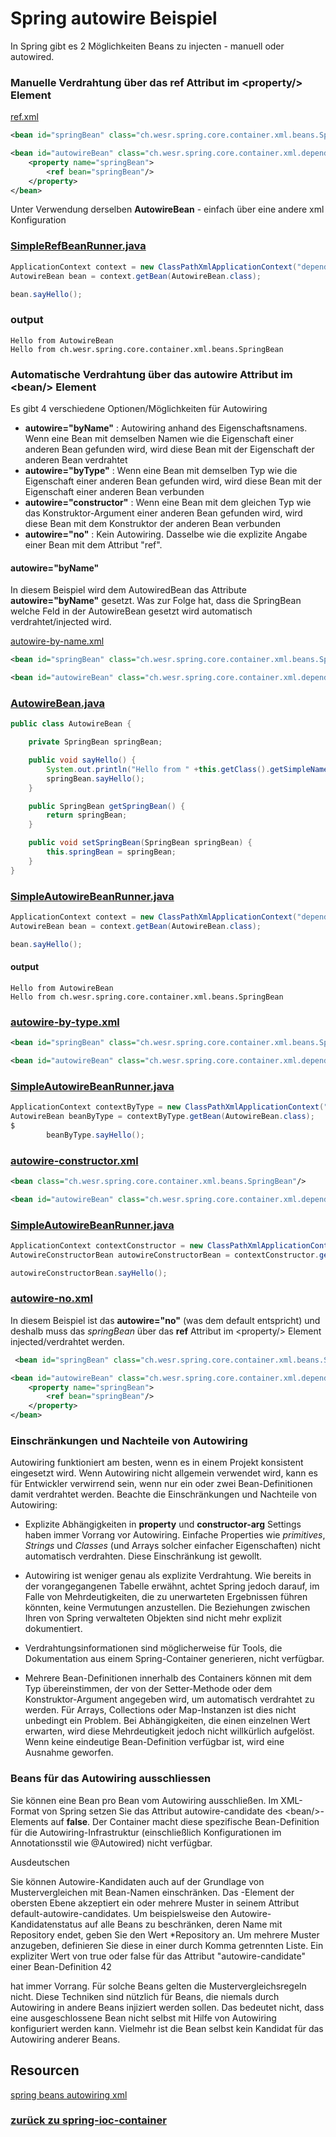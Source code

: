 # Spring autowire Beispiel

In Spring gibt es 2 Möglichkeiten Beans zu injecten - manuell oder autowired.


### Manuelle Verdrahtung über das **ref** Attribut im \<property/> Element
[ref.xml](../../../src/main/resources/dependencies/autowire/ref.xml)
```xml
<bean id="springBean" class="ch.wesr.spring.core.container.xml.beans.SpringBean"/>

<bean id="autowireBean" class="ch.wesr.spring.core.container.xml.dependencyinjection.autowire.AutowireBean">
    <property name="springBean">
        <ref bean="springBean"/>
    </property>
</bean>
```
Unter Verwendung derselben **AutowireBean** - einfach über eine andere xml Konfiguration 
### [SimpleRefBeanRunner.java](../../../src/main/java/ch/wesr/spring/core/container/xml/dependencyinjection/autowire/SimpleRefBeanRunner.java)
````java
ApplicationContext context = new ClassPathXmlApplicationContext("dependencies/autowire/ref.xml");
AutowireBean bean = context.getBean(AutowireBean.class);

bean.sayHello();
````
### output
````text
Hello from AutowireBean
Hello from ch.wesr.spring.core.container.xml.beans.SpringBean
````

### Automatische Verdrahtung über das **autowire** Attribut im \<bean/> Element
Es gibt 4 verschiedene Optionen/Möglichkeiten für Autowiring
* **autowire="byName"** : Autowiring anhand des Eigenschaftsnamens. Wenn eine Bean mit demselben Namen wie die Eigenschaft einer anderen Bean gefunden wird, wird diese Bean mit der Eigenschaft der anderen Bean verdrahtet
* **autowire="byType"** : Wenn eine Bean mit demselben Typ wie die Eigenschaft einer anderen Bean gefunden wird, wird diese Bean mit der Eigenschaft einer anderen Bean verbunden
* **autowire="constructor"** : Wenn eine Bean mit dem gleichen Typ wie das Konstruktor-Argument einer anderen Bean gefunden wird, wird diese Bean mit dem Konstruktor der anderen Bean verbunden
* **autowire="no"** : Kein Autowiring. Dasselbe wie die explizite Angabe einer Bean mit dem Attribut "ref".

#### autowire="byName"
In diesem Beispiel wird dem AutowiredBean das Attribute **autowire="byName"** gesetzt.
Was zur Folge hat, dass die SpringBean welche Feld in der AutowireBean gesetzt wird automatisch verdrahtet/injected wird.

[autowire-by-name.xml](../../../src/main/resources/dependencies/autowire/autowire-by-name.xml)
````xml
<bean id="springBean" class="ch.wesr.spring.core.container.xml.beans.SpringBean"/>

<bean id="autowireBean" class="ch.wesr.spring.core.container.xml.dependencyinjection.autowire.AutowireBean" autowire="byName"/>
````

### [AutowireBean.java](../../../src/main/java/ch/wesr/spring/core/container/xml/dependencyinjection/autowire/AutowireBean.java)
````java
public class AutowireBean {

    private SpringBean springBean;

    public void sayHello() {
        System.out.println("Hello from " +this.getClass().getSimpleName());
        springBean.sayHello();
    }

    public SpringBean getSpringBean() {
        return springBean;
    }

    public void setSpringBean(SpringBean springBean) {
        this.springBean = springBean;
    }
}
````

### [SimpleAutowireBeanRunner.java](../../../src/main/java/ch/wesr/spring/core/container/xml/dependencyinjection/autowire/SimpleAutowireBeanRunner.java)
````java
ApplicationContext context = new ClassPathXmlApplicationContext("dependencies/autowire/autowire.xml");
AutowireBean bean = context.getBean(AutowireBean.class);

bean.sayHello();
````

#### output
````text
Hello from AutowireBean
Hello from ch.wesr.spring.core.container.xml.beans.SpringBean
````

### [autowire-by-type.xml](../../../src/main/resources/dependencies/autowire/autowire-by-type.xml)
````xml
<bean id="springBean" class="ch.wesr.spring.core.container.xml.beans.SpringBean"/>

<bean id="autowireBean" class="ch.wesr.spring.core.container.xml.dependencyinjection.autowire.AutowireBean" autowire="byName"/>
````

### [SimpleAutowireBeanRunner.java](../../../src/main/java/ch/wesr/spring/core/container/xml/dependencyinjection/autowire/SimpleAutowireBeanRunner.java)
````java
ApplicationContext contextByType = new ClassPathXmlApplicationContext("dependencies/autowire/autowire-by-type.xml");
AutowireBean beanByType = contextByType.getBean(AutowireBean.class);
$
        beanByType.sayHello();
````
### [autowire-constructor.xml](../../../src/main/resources/dependencies/autowire/autowire-constructor.xml)
````xml
<bean class="ch.wesr.spring.core.container.xml.beans.SpringBean"/>

<bean id="autowireBean" class="ch.wesr.spring.core.container.xml.dependencyinjection.autowire.AutowireConstructorBean" autowire="constructor"/>
````

### [SimpleAutowireBeanRunner.java](../../../src/main/java/ch/wesr/spring/core/container/xml/dependencyinjection/autowire/SimpleAutowireBeanRunner.java)
```java
ApplicationContext contextConstructor = new ClassPathXmlApplicationContext("dependencies/autowire/autowire-constructor.xml");
AutowireConstructorBean autowireConstructorBean = contextConstructor.getBean(AutowireConstructorBean.class);

autowireConstructorBean.sayHello();
```

### [autowire-no.xml](src/main/resources/dependencies/autowire/autowire-no.xml)
In diesem Beispiel ist das **autowire="no"** (was dem default entspricht) und deshalb muss das _springBean_ über das **ref** Attribut im \<property/> Element injected/verdrahtet werden.
````xml
 <bean id="springBean" class="ch.wesr.spring.core.container.xml.beans.SpringBean"/>

<bean id="autowireBean" class="ch.wesr.spring.core.container.xml.dependencyinjection.autowire.AutowireBean" autowire="no">
    <property name="springBean">
        <ref bean="springBean"/>
    </property>
</bean>
````


### Einschränkungen und Nachteile von Autowiring
Autowiring funktioniert am besten, wenn es in einem Projekt konsistent eingesetzt wird. Wenn Autowiring nicht allgemein verwendet wird, kann es für Entwickler verwirrend sein, wenn nur ein oder zwei Bean-Definitionen damit verdrahtet werden.
Beachte die Einschränkungen und Nachteile von Autowiring:
- Explizite Abhängigkeiten in **property** und **constructor-arg** Settings haben immer Vorrang vor Autowiring. 
Einfache Properties wie *primitives*, *Strings* und *Classes* (und Arrays solcher einfacher Eigenschaften) nicht automatisch verdrahten. 
Diese Einschränkung ist gewollt. 


- Autowiring ist weniger genau als explizite Verdrahtung. Wie bereits in der vorangegangenen Tabelle erwähnt, achtet Spring jedoch darauf, 
im Falle von Mehrdeutigkeiten, die zu unerwarteten Ergebnissen führen könnten, keine Vermutungen anzustellen. 
Die Beziehungen zwischen Ihren von Spring verwalteten Objekten sind nicht mehr explizit dokumentiert.


- Verdrahtungsinformationen sind möglicherweise für Tools, die Dokumentation aus einem Spring-Container generieren, nicht verfügbar.
 

- Mehrere Bean-Definitionen innerhalb des Containers können mit dem Typ übereinstimmen, der von der Setter-Methode oder dem Konstruktor-Argument angegeben wird, um automatisch verdrahtet zu werden. Für Arrays, Collections oder Map-Instanzen ist dies nicht unbedingt ein Problem. Bei Abhängigkeiten, die einen einzelnen Wert erwarten, wird diese Mehrdeutigkeit jedoch nicht willkürlich aufgelöst. Wenn keine eindeutige Bean-Definition verfügbar ist, wird eine Ausnahme geworfen.

### Beans für das Autowiring ausschliessen
Sie können eine Bean pro Bean vom Autowiring ausschließen. 
Im XML-Format von Spring setzen Sie das Attribut autowire-candidate des \<bean/>-Elements auf **false**. 
Der Container macht diese spezifische Bean-Definition für die Autowiring-Infrastruktur (einschließlich Konfigurationen im Annotationsstil wie @Autowired) nicht verfügbar.


Ausdeutschen

Sie können Autowire-Kandidaten auch auf der Grundlage von Mustervergleichen mit Bean-Namen einschränken. Das <beans/>-Element der obersten Ebene akzeptiert ein oder mehrere Muster in seinem Attribut default-autowire-candidates. Um beispielsweise den Autowire-Kandidatenstatus auf alle Beans zu beschränken, deren Name mit Repository endet, geben Sie den Wert *Repository an. Um mehrere Muster anzugeben, definieren Sie diese in einer durch Komma getrennten Liste. Ein expliziter Wert von true oder false für das Attribut "autowire-candidate" einer Bean-Definition
42

hat immer Vorrang. Für solche Beans gelten die Mustervergleichsregeln nicht.
Diese Techniken sind nützlich für Beans, die niemals durch Autowiring in andere Beans injiziert werden sollen. Das bedeutet nicht, dass eine ausgeschlossene Bean nicht selbst mit Hilfe von Autowiring konfiguriert werden kann. Vielmehr ist die Bean selbst kein Kandidat für das Autowiring anderer Beans.


## Resourcen
[spring beans autowiring xml](http://websystique.com/spring/spring-beans-auto-wiring-example-using-xml-configuration/)

### [zurück zu spring-ioc-container](../../../spring-ioc-container.md)
